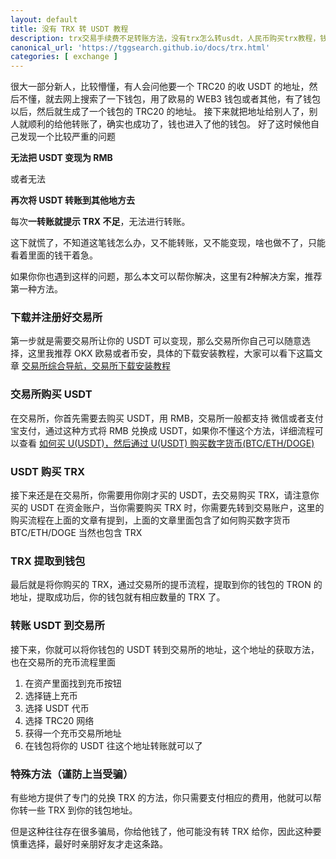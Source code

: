 ```yaml
---
layout: default
title: 没有 TRX 转 USDT 教程
description: trx交易手续费不足转账方法，没有trx怎么转usdt，人民币购买trx教程，钱包有 USDT，提示 TRX 可用余额不足，没有trx怎么转usdt的教程，或者提示无 TRX 无法进行转账，其次还有很多人钱包有 USDT，但是想变现成人民币，不知道如何处理，遇到这类情况应该如何来解决？
canonical_url: 'https://tggsearch.github.io/docs/trx.html'
categories: [ exchange ]
---
```

很大一部分新人，比较懵懂，有人会问他要一个 TRC20 的收 USDT 的地址，然后不懂，就去网上搜索了一下钱包，用了欧易的 WEB3 钱包或者其他，有了钱包以后，然后就生成了一个钱包的 TRC20 的地址。
接下来就把地址给别人了，别人就顺利的给他转账了，确实也成功了，钱也进入了他的钱包。
好了这时候他自己发现一个比较严重的问题

**无法把 USDT 变现为 RMB**  

或者无法

**再次将 USDT 转账到其他地方去**

每次**一转账就提示 TRX 不足**，无法进行转账。

这下就慌了，不知道这笔钱怎么办，又不能转账，又不能变现，啥也做不了，只能看着里面的钱干着急。

如果你你也遇到这样的问题，那么本文可以帮你解决，这里有2种解决方案，推荐第一种方法。
### 下载并注册好交易所
第一步就是需要交易所让你的 USDT 可以变现，那么交易所你自己可以随意选择，这里我推荐 OKX 欧易或者币安，具体的下载安装教程，大家可以看下这篇文章 [交易所综合导航，交易所下载安装教程](./coins-index.html)

### 交易所购买 USDT
在交易所，你首先需要去购买 USDT，用 RMB，交易所一般都支持 微信或者支付宝支付，通过这种方式将 RMB 兑换成 USDT，如果你不懂这个方法，详细流程可以查看 [ 如何买 U(USDT)，然后通过 U(USDT) 购买数字货币(BTC/ETH/DOGE)](./buyu-selleru.html)

### USDT 购买 TRX
接下来还是在交易所，你需要用你刚才买的 USDT，去交易购买 TRX，请注意你买的 USDT 在资金账户，当你需要购买 TRX 时，你需要先转到交易账户，这里的购买流程在上面的文章有提到，上面的文章里面包含了如何购买数字货币 BTC/ETH/DOGE 当然也包含 TRX

### TRX 提取到钱包
最后就是将你购买的 TRX，通过交易所的提币流程，提取到你的钱包的 TRON 的地址，提取成功后，你的钱包就有相应数量的 TRX 了。

### 转账 USDT 到交易所
接下来，你就可以将你钱包的 USDT 转到交易所的地址，这个地址的获取方法，也在交易所的充币流程里面
1. 在资产里面找到充币按钮
2. 选择链上充币
3. 选择 USDT 代币
4. 选择 TRC20 网络
5. 获得一个充币交易所地址
6. 在钱包将你的 USDT 往这个地址转账就可以了

### 特殊方法（谨防上当受骗）
有些地方提供了专门的兑换 TRX 的方法，你只需要支付相应的费用，他就可以帮你转一些 TRX 到你的钱包地址。

但是这种往往存在很多骗局，你给他钱了，他可能没有转 TRX 给你，因此这种要慎重选择，最好时亲朋好友才走这条路。